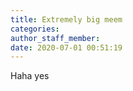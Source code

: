 ```yaml
---
title: Extremely big meem
categories:
author_staff_member:
date: 2020-07-01 00:51:19
---
```


Haha yes
